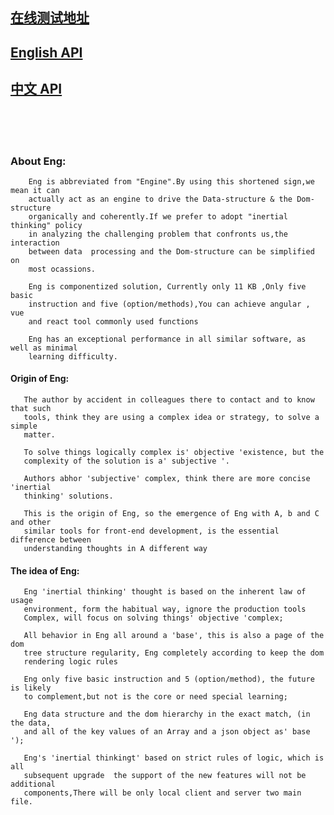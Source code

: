 ## [在线测试地址](http://59.110.153.171/index.html)
## [English API](http://www.jianshu.com/p/ffae02a89393)
## [中文      API](http://www.jianshu.com/p/cd3e1d24bbb9)
<br>
<br>
<br> 

### About Eng:

        Eng is abbreviated from "Engine".By using this shortened sign,we mean it can
        actually act as an engine to drive the Data-structure & the Dom-structure 
        organically and coherently.If we prefer to adopt "inertial thinking" policy 
        in analyzing the challenging problem that confronts us,the interaction 
        between data  processing and the Dom-structure can be simplified on 
        most ocassions.

        Eng is componentized solution, Currently only 11 KB ,Only five basic 
        instruction and five (option/methods),You can achieve angular , vue 
        and react tool commonly used functions
        
        Eng has an exceptional performance in all similar software, as well as minimal 
        learning difficulty.

#### Origin of Eng:


       The author by accident in colleagues there to contact and to know that such 
       tools, think they are using a complex idea or strategy, to solve a simple 
       matter.

       To solve things logically complex is' objective 'existence, but the
       complexity of the solution is a' subjective '.

       Authors abhor 'subjective' complex, think there are more concise 'inertial 
       thinking' solutions.

       This is the origin of Eng, so the emergence of Eng with A, b and C and other 
       similar tools for front-end development, is the essential difference between 
       understanding thoughts in A different way

#### The idea of Eng:

       Eng 'inertial thinking' thought is based on the inherent law of usage 
       environment, form the habitual way, ignore the production tools 
       Complex, will focus on solving things' objective 'complex;

       All behavior in Eng all around a 'base', this is also a page of the dom 
       tree structure regularity, Eng completely according to keep the dom 
       rendering logic rules

       Eng only five basic instruction and 5 (option/method), the future is likely 
       to complement,but not is the core or need special learning;

       Eng data structure and the dom hierarchy in the exact match, (in the data, 
       and all of the key values of an Array and a json object as' base ');

       Eng's 'inertial thinkingt' based on strict rules of logic, which is all 
       subsequent upgrade  the support of the new features will not be additional 
       components,There will be only local client and server two main file.
